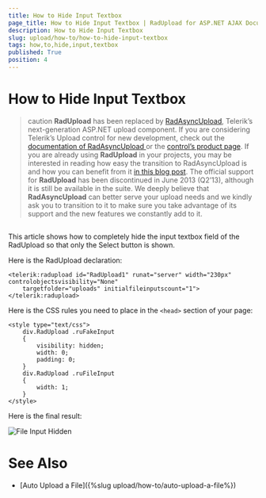 ```yaml
---
title: How to Hide Input Textbox
page_title: How to Hide Input Textbox | RadUpload for ASP.NET AJAX Documentation
description: How to Hide Input Textbox
slug: upload/how-to/how-to-hide-input-textbox
tags: how,to,hide,input,textbox
published: True
position: 4
---
```


# How to Hide Input Textbox



>caution  **RadUpload** has been replaced by [RadAsyncUpload](https://demos.telerik.com/aspnet-ajax/asyncupload/examples/overview/defaultcs.aspx), Telerik’s next-generation ASP.NET upload component. If you are considering Telerik’s Upload control for new development, check out the [documentation of RadAsyncUpload ](https://www.telerik.com/help/aspnet-ajax/asyncupload-overview.html) or the [control’s product page](https://www.telerik.com/products/aspnet-ajax/asyncupload.aspx). If you are already using **RadUpload** in your projects, you may be interested in reading how easy the transition to RadAsyncUpload is and how you can benefit from it [in this blog post](https://blogs.telerik.com/blogs/12-12-05/the-case-of-telerik-s-new-old-asp.net-ajax-upload-control-radasyncupload). The official support for **RadUpload** has been discontinued in June 2013 (Q2’13), although it is still be available in the suite. We deeply believe that **RadAsyncUpload** can better serve your upload needs and we kindly ask you to transition to it to make sure you take advantage of its support and the new features we constantly add to it.
>


## 

This article shows how to completely hide the input textbox field of the RadUpload so that only the Select button is shown.

Here is the RadUpload declaration:

````ASPNET
<telerik:radupload id="RadUpload1" runat="server" width="230px" controlobjectsvisibility="None"
    targetfolder="uploads" initialfileinputscount="1">              
</telerik:radupload>
````





Here is the CSS rules you need to place in the `<head>` section of your page:

````ASPNET
<style type="text/css">
    div.RadUpload .ruFakeInput
    {
        visibility: hidden;
        width: 0;
        padding: 0;
    }
    div.RadUpload .ruFileInput
    {
        width: 1;
    }
</style>
````





Here is the final result:



![File Input Hidden](images/upload_hide_input.png)

# See Also

 * [Auto Upload a File]({%slug upload/how-to/auto-upload-a-file%})
